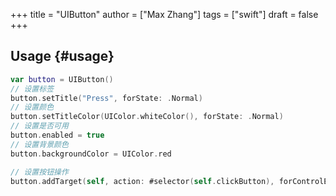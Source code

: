 +++
title = "UIButton"
author = ["Max Zhang"]
tags = ["swift"]
draft = false
+++

## Usage {#usage}

```swift
var button = UIButton()
// 设置标签
button.setTitle("Press", forState: .Normal)
// 设置颜色
button.setTitleColor(UIColor.whiteColor(), forState: .Normal)
// 设置是否可用
button.enabled = true
// 设置背景颜色
button.backgroundColor = UIColor.red

// 设置按钮操作
button.addTarget(self, action: #selector(self.clickButton), forControlEvents: .TouchUpInside)
```
